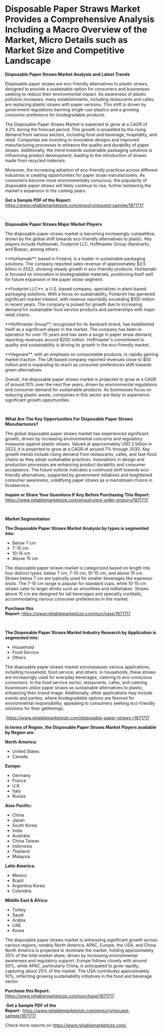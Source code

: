 <p><h1>Disposable Paper Straws Market Provides a Comprehensive Analysis Including a Macro Overview of the Market, Micro Details such as Market Size and Competitive Landscape</h1></p><p><strong>Disposable Paper Straws Market Analysis and Latest Trends</strong></p>
<p><p>Disposable paper straws are eco-friendly alternatives to plastic straws, designed to provide a sustainable option for consumers and businesses seeking to reduce their environmental impact. As awareness of plastic pollution increases, many establishments, including restaurants and cafes, are replacing plastic straws with paper versions. This shift is driven by government regulations banning single-use plastics and a growing consumer preference for biodegradable products.</p><p>The Disposable Paper Straws Market is expected to grow at a CAGR of 4.3% during the forecast period. This growth is propelled by the rising demand from various sectors, including food and beverage, hospitality, and retail. Companies are investing in innovative designs and improved manufacturing processes to enhance the quality and durability of paper straws. Additionally, the trend towards sustainable packaging solutions is influencing product development, leading to the introduction of straws made from recycled materials.</p><p>Moreover, the increasing adoption of eco-friendly practices across different industries is creating opportunities for paper straw manufacturers. As consumers become more environmentally conscious, the popularity of disposable paper straws will likely continue to rise, further bolstering the market's expansion in the coming years.</p></p>
<p><strong>Get a Sample PDF of the Report:&nbsp;</strong> <a href="https://www.reliablemarketsize.com/enquiry/request-sample/1871717?utm_campaign=2626&utm_medium=2&utm_source=Github&utm_content=ia&utm_term=04042025&utm_id=disposable-paper-straws">https://www.reliablemarketsize.com/enquiry/request-sample/1871717</a></p>
<p>&nbsp;</p>
<p><strong>Disposable Paper Straws Major Market Players</strong></p>
<p><p>The disposable paper straws market is becoming increasingly competitive, driven by the global shift towards eco-friendly alternatives to plastic. Key players include Huhtamaki, Footprint LLC, Hoffmaster Group (Aardvark), and Biopac, among others.</p><p>**Huhtamaki**, based in Finland, is a leader in sustainable packaging solutions. The company reported sales revenue of approximately $3.5 billion in 2022, showing steady growth in eco-friendly products. Huhtamaki is focused on innovation in biodegradable materials, positioning itself well for future expansion in the paper straw segment.</p><p>**Footprint LLC**, a U.S.-based company, specializes in plant-based packaging solutions. With a focus on sustainability, Footprint has garnered significant market interest, with revenue reportedly exceeding $100 million in recent years. The company is poised for growth due to increasing demand for sustainable food service products and partnerships with major retail chains.</p><p>**Hoffmaster Group**, recognized for its Aardvark brand, has established itself as a significant player in the market. The company has been in operation for over 70 years and has seen a surge in paper straw demand, reporting revenues around $200 million. Hoffmaster's commitment to quality and sustainability is driving its growth in the eco-friendly market.</p><p>**Vegware**, with an emphasis on compostable products, is rapidly gaining market traction. The UK-based company reported revenues close to $50 million and is expanding its reach as consumer preferences shift towards green alternatives.</p><p>Overall, the disposable paper straws market is projected to grow at a CAGR of around 10% over the next five years, driven by environmental regulations and consumer demand for sustainable products. As businesses focus on reducing plastic waste, companies in this sector are likely to experience significant growth opportunities.</p></p>
<p>&nbsp;</p>
<p><strong>What Are The Key Opportunities For Disposable Paper Straws Manufacturers?</strong></p>
<p><p>The global disposable paper straws market has experienced significant growth, driven by increasing environmental concerns and regulatory measures against plastic straws. Valued at approximately USD 2 billion in 2023, it is projected to grow at a CAGR of around 7% through 2030. Key growth trends include rising demand from restaurants, cafes, and fast-food chains as they adopt sustainable practices. Innovations in design and production processes are enhancing product durability and consumer acceptance. The future outlook indicates a continued shift towards eco-friendly alternatives, supported by government initiatives and heightened consumer awareness, solidifying paper straws as a mainstream choice in foodservice.</p></p>
<p><strong>Inquire or Share Your Questions If Any Before Purchasing This Report:</strong> <a href="https://www.reliablemarketsize.com/enquiry/pre-order-enquiry/1871717?utm_campaign=2626&utm_medium=2&utm_source=Github&utm_content=ia&utm_term=04042025&utm_id=disposable-paper-straws">https://www.reliablemarketsize.com/enquiry/pre-order-enquiry/1871717</a></p>
<p>&nbsp;</p>
<p><strong>Market Segmentation</strong></p>
<p><strong>The Disposable Paper Straws Market Analysis by types is segmented into:</strong></p>
<p><ul><li>Below 7 cm</li><li>7-10 cm</li><li>10-15 cm</li><li>Above 15 cm</li></ul></p>
<p><p>The disposable paper straws market is categorized based on length into four distinct types: below 7 cm, 7-10 cm, 10-15 cm, and above 15 cm. Straws below 7 cm are typically used for smaller beverages like espresso shots. The 7-10 cm range is popular for standard cups, while 10-15 cm straws cater to larger drinks such as smoothies and milkshakes. Straws above 15 cm are designed for tall beverages and specialty cocktails, accommodating various consumer preferences in the market.</p></p>
<p><strong>Purchase this Report:&nbsp;</strong><a href="https://www.reliablemarketsize.com/purchase/1871717?utm_campaign=2626&utm_medium=2&utm_source=Github&utm_content=ia&utm_term=04042025&utm_id=disposable-paper-straws">https://www.reliablemarketsize.com/purchase/1871717</a></p>
<p>&nbsp;</p>
<p><strong>The Disposable Paper Straws Market Industry Research by Application is segmented into:</strong></p>
<p><ul><li>Household</li><li>Food Service</li><li>Others</li></ul></p>
<p><p>The disposable paper straws market encompasses various applications, including household, food service, and others. In households, these straws are increasingly used for everyday beverages, catering to eco-conscious consumers. In the food service sector, restaurants, cafes, and catering businesses utilize paper straws as sustainable alternatives to plastic, enhancing their brand image. Additionally, other applications may include events and parties, where biodegradable options are favored for environmental responsibility, appealing to consumers seeking eco-friendly solutions for their gatherings.</p></p>
<p><a href="https://www.reliablemarketsize.com/disposable-paper-straws-r1871717?utm_campaign=2626&utm_medium=2&utm_source=Github&utm_content=ia&utm_term=04042025&utm_id=disposable-paper-straws">&nbsp;https://www.reliablemarketsize.com/disposable-paper-straws-r1871717</a></p>
<p><strong>In terms of Region, the Disposable Paper Straws Market Players available by Region are:</strong></p>
<p>
    <p> <strong> North America: </strong>
        <ul>
            <li>United States</li>
            <li>Canada</li>
        </ul>
        </p> 
    <p> <strong> Europe: </strong>
        <ul>
            <li>Germany</li>
            <li>France</li>
            <li>U.K.</li>
            <li>Italy</li>
            <li>Russia</li>
        </ul>
        </p> 
    <p> <strong> Asia-Pacific: </strong>
        <ul>
            <li>China</li>
            <li>Japan</li>
            <li>South Korea</li>
            <li>India</li>
            <li>Australia</li>
            <li>China Taiwan</li>
            <li>Indonesia</li>
            <li>Thailand</li>
            <li>Malaysia</li>
        </ul>
        </p> 
    <p> <strong> Latin America: </strong>
        <ul>
            <li>Mexico</li>
            <li>Brazil</li>
            <li>Argentina Korea</li>
            <li>Colombia</li>
        </ul>
        </p> 
    <p> <strong> Middle East & Africa: </strong>
        <ul>
            <li>Turkey</li>
            <li>Saudi</li>
            <li>Arabia</li>
            <li>UAE</li>
            <li>Korea</li>
        </ul>
    </p>
    </p>
<p><p>The disposable paper straws market is witnessing significant growth across various regions, notably North America, APAC, Europe, the USA, and China. North America is projected to dominate the market, holding approximately 35% of the total market share, driven by increasing environmental awareness and regulatory support. Europe follows closely with around 30%, while APAC, particularly China, is anticipated to grow rapidly, capturing about 25% of the market. The USA contributes approximately 10%, reflecting growing sustainability initiatives in the food and beverage sector.</p></p>
<p><strong>Purchase this Report: </strong><a href="https://www.reliablemarketsize.com/purchase/1871717?utm_campaign=2626&utm_medium=2&utm_source=Github&utm_content=ia&utm_term=04042025&utm_id=disposable-paper-straws">https://www.reliablemarketsize.com/purchase/1871717</a></p>
<p>&nbsp;<strong>Get a Sample PDF of the Report:&nbsp;&nbsp;</strong><a href="https://www.reliablemarketsize.com/enquiry/request-sample/1871717?utm_campaign=2626&utm_medium=2&utm_source=Github&utm_content=ia&utm_term=04042025&utm_id=disposable-paper-straws">https://www.reliablemarketsize.com/enquiry/request-sample/1871717</a></p>
<p><strong></strong></p>
<p>Check more reports on <a href="https://www.reliablemarketsize.com/?utm_campaign=2626&utm_medium=2&utm_source=Github&utm_content=ia&utm_term=04042025&utm_id=disposable-paper-straws">https://www.reliablemarketsize.com/</a></p>